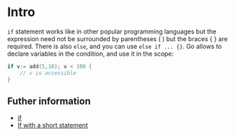 # Intro

`if` statement works like in other popular programming languages but the expression need not be surrounded by parentheses ( ) but the braces { } are required.
There is also `else`, and you can use `else if ... {}`.
Go allows to declare variables in the condition, and use it in the scope:

```go
if v:= add(5,10); v < 100 {
    // v is accessible
}
```

## Futher information

- [if](https://go.dev/tour/flowcontrol/5)
- [If with a short statement](https://go.dev/tour/flowcontrol/6)